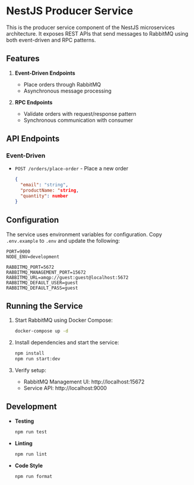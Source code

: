 # NestJS Producer Service

This is the producer service component of the NestJS microservices architecture. It exposes REST APIs that send messages to RabbitMQ using both event-driven and RPC patterns.

## Features

1. **Event-Driven Endpoints**
   - Place orders through RabbitMQ
   - Asynchronous message processing

2. **RPC Endpoints**
   - Validate orders with request/response pattern
   - Synchronous communication with consumer

## API Endpoints

### Event-Driven

- `POST /orders/place-order` - Place a new order
  ```json
  {
    "email": "string",
    "productName: "string,
    "quantity": number
  }
  ```

## Configuration

The service uses environment variables for configuration. Copy `.env.example` to `.env` and update the following:

```env
PORT=9000
NODE_ENV=development

RABBITMQ_PORT=5672
RABBITMQ_MANAGEMENT_PORT=15672
RABBITMQ_URL=amqp://guest:guest@localhost:5672
RABBITMQ_DEFAULT_USER=guest
RABBITMQ_DEFAULT_PASS=guest
```

## Running the Service

1. Start RabbitMQ using Docker Compose:
   ```bash
   docker-compose up -d
   ```

2. Install dependencies and start the service:
   ```bash
   npm install
   npm run start:dev
   ```

3. Verify setup:
   - RabbitMQ Management UI: http://localhost:15672
   - Service API: http://localhost:9000

## Development

- **Testing**
  ```bash
  npm run test
  ```

- **Linting**
  ```bash
  npm run lint
  ```

- **Code Style**
  ```bash
  npm run format
  ```
